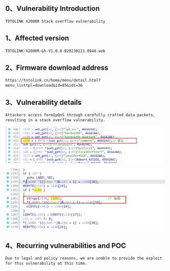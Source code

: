 ## 0、Vulnerability Introduction

```
TOTOLINK X2000R Stack overflow vulnerability
```

## 1、Affected version

```
TOTOLINK-X2000R-Gh-V1.0.0-B20230221.0948.web
```

## 2、Firmware download address

```
https://totolink.cn/home/menu/detail.html?menu_listtpl=download&id=85&ids=36
```

## 3、Vulnerability details

```
Attackers access formIpQoS through carefully crafted data packets, resulting in a stack overflow vulnerability.
```

![image-20231021194442182](upload\image-20231021194442182.png)

![image-20231021194414840](upload\image-20231021194414840.png)

## 4、Recurring vulnerabilities and POC

```
Due to legal and policy reasons, we are unable to provide the exploit for this vulnerability at this time.
```